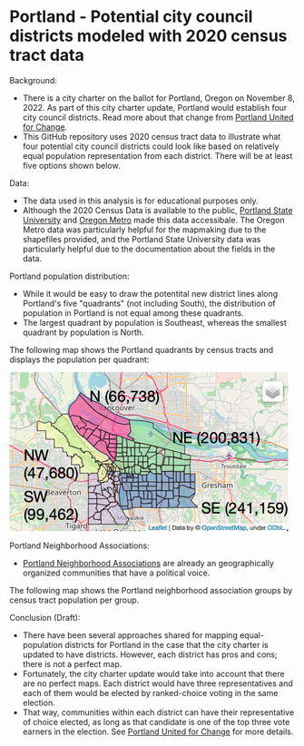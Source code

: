 # Portland - Potential city council districts modeled with 2020 census tract data 

Background:
* There is a city charter on the ballot for Portland, Oregon on November 8, 2022.  As part of this city charter update, Portland would establish four city council districts.  Read more about that change from [Portland United for Change](https://portlandunitedforchange.com/about).
* This GitHub repository uses 2020 census tract data to illustrate what four potential city council districts could look like based on relatively equal population representation from each district.  There will be at least five options shown below.

Data:
* The data used in this analysis is for educational purposes only.
* Although the 2020 Census Data is available to the public, [Portland State University](https://www.pdx.edu/population-research/census-data-oregon) and [Oregon Metro](https://rlisdiscovery.oregonmetro.gov/datasets/census-tracts-2020-redistricting-data) made this data accessibale.  The Oregon Metro data was particularly helpful for the mapmaking due to the shapefiles provided, and the Portland State University data was particularly helpful due to the documentation about the fields in the data.

Portland population distribution:
* While it would be easy to draw the potentital new district lines along Portland's five "quadrants" (not including South), the distribution of population in Portland is not equal among these quadrants.
* The largest quadrant by population is Southeast, whereas the smallest quadrant by population is North.

The following map shows the Portland quadrants by census tracts and displays the population per quadrant:

![Portland Population by "Quadrant" Image](https://github.com/wpbSabi/portland_potential_districts/blob/main/images/quadrants_map.png)

Portland Neighborhood Associations:
* [Portland Neighborhood Associations](https://www.portlandoregon.gov/civic/index.cfm?c=28385) are already an geographically organized communities that have a political voice.

The following map shows the Portland neighborhood association groups by census tract population per group.


Conclusion (Draft):
* There have been several approaches shared for mapping equal-population districts for Portland in the case that the city charter is updated to have districts.  However, each district has pros and cons; there is not a perfect map.
* Fortunately, the city charter update would take into account that there are no perfect maps.  Each district would have three representatives and each of them would be elected by ranked-choice voting in the same election.  
* That way, communities within each district can have their representative of choice elected, as long as that candidate is one of the top three vote earners in the election. See [Portland United for Change](https://portlandunitedforchange.com/about) for more details.

